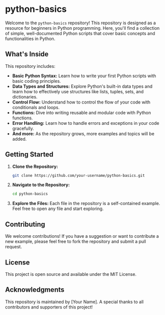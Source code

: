 # python-basics

Welcome to the `python-basics` repository! This repository is designed as a resource for beginners in Python programming. Here, you'll find a collection of simple, well-documented Python scripts that cover basic concepts and functionalities in Python.

## What's Inside

This repository includes:

- **Basic Python Syntax:** Learn how to write your first Python scripts with basic coding principles.
- **Data Types and Structures:** Explore Python's built-in data types and learn how to effectively use structures like lists, tuples, sets, and dictionaries.
- **Control Flow:** Understand how to control the flow of your code with conditionals and loops.
- **Functions:** Dive into writing reusable and modular code with Python functions.
- **Error Handling:** Learn how to handle errors and exceptions in your code gracefully.
- **And more:** As the repository grows, more examples and topics will be added.

## Getting Started

1. **Clone the Repository:**
   ```bash
   git clone https://github.com/your-username/python-basics.git

2. **Navigate to the Repository:**
   ```bash
   cd python-basics

3. **Explore the Files:**
Each file in the repository is a self-contained example. Feel free to open any file and start exploring.

## Contributing
We welcome contributions! If you have a suggestion or want to contribute a new example, please feel free to fork the repository and submit a pull request.

## License
This project is open source and available under the MIT License.

## Acknowledgments
This repository is maintained by [Your Name]. A special thanks to all contributors and supporters of this project!
